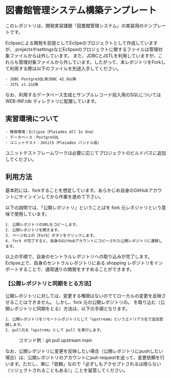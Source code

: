 # 図書館管理システム構築テンプレート

このレポジトリは、開発実習課題『図書館管理システム』の実装用のテンプレートです。

Eclipseによる開発を前提としてEclipeのプロジェクトとして作成していますが、.projectsやsettingsなどEclipseのプロジェクトに関するファイルは管理対象ファイルからは外しています。
また、JDBCとJSTLを利用していますが、これらも管理対象ファイルから外しています。したがって、本レポジトリをForkして利用する際は以下のファイルを別途入手してください。

	- JDBC PostgreSQL用JDBC 42.9以降
	- JSTL v1.2以降

なお、利用するデータベース生成とサンプルレコード投入用のSQLについては WEB-INF/db ディレクトリに配置しています。

## 実習環境について

	- 開発環境：Eclipse（Pleiades All In One）
	- データベース：PostgreSQL
	- ユニットテスト：JUnit5（Pleiades バンドル版）

ユニットテストフレームワークは必要に応じてプロジェクトのビルドパスに追加してください。

## 利用方法

基本的には、forkすることを想定しています。あらかじめ自身のGitHubアカウントにサインインしてから作業を進めて下さい。

以下の說明では、「公開レポジトリ」ということばを fork 元レポジトリという意味で使用しています。

	1. 公開レポジトリのURLをコピーします。
	2. 公開レポジトリを開きます。
	3. ページ右上の［Fork］ボタンをクリックします。
	4. fork が完了すると、自身のGitHubアカウントにコピーされた公開レポジトリに遷移します。

以上の手順で、自身のセントラルレポジトリへの取り込みが完了します。
Eclipse上で、自身のセントラルレポジトリにある shopping レポジトリをインポートすることで、通常通りの開発をすすめることができます。


### 【公開レポジトリと同期をとる方法】

公開レポジトリに対しては、変更する権限はないのでてローカルの変更を反映させることはできません。
しかし、fork 元の公開レポジトリの。
を取り込む（公開レポジトリと同期をとる）方法は、以下の手順となります。

	1. 公開レポジトリをリモートレポジトリとして「upstream」というエイリアス名で追加登録します。
	2. pull元を「upstrem」として pull を実行します。

　　　コマンド例：git pull upstream main

なお、公開レポジトリに変更を反映したい場合（公開レポジトリにpushしたい場合）は、公開レポジトリのアカウントにpull-requestを送って、変更依頼を行います。ただし、単に「依頼」なので「必ずしもアクセプトされるは限らない（リジェクトされることもある）」ことを留意してください。
